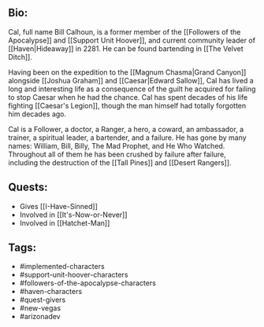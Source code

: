 ## Bio:

Cal, full name Bill Calhoun, is a former member of the [[Followers of the Apocalypse]] and [[Support Unit Hoover]], and current community leader of [[Haven|Hideaway]] in 2281. He can be found bartending in [[The Velvet Ditch]].

Having been on the expedition to the [[Magnum Chasma|Grand Canyon]] alongside [[Joshua Graham]] and [[Caesar|Edward Sallow]], Cal has lived a long and interesting life as a consequence of the guilt he acquired for failing to stop Caesar when he had the chance. Cal has spent decades of his life fighting [[Caesar's Legion]], though the man himself had totally forgotten him decades  ago.

Cal is a Follower, a doctor, a Ranger, a hero, a coward, an ambassador, a trainer, a spiritual leader, a bartender, and a failure. He has gone by many names: William, Bill, Billy, The Mad Prophet, and He Who Watched. Throughout all of them he has been crushed by failure after failure, including the destruction of the [[Tall Pines]] and [[Desert Rangers]].

## Quests:

- Gives [[I-Have-Sinned]]
- Involved in [[It's-Now-or-Never]]
- Involved in [[Hatchet-Man]]

## Tags:

- #implemented-characters
- #support-unit-hoover-characters
- #followers-of-the-apocalypse-characters
- #haven-characters
- #quest-givers
- #new-vegas
- #arizonadev